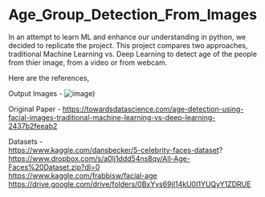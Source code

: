 # Age_Group_Detection_From_Images



In an attempt to learn ML and enhance our understanding in python, we decided to replicate the project. This project compares two approaches, traditional Machine Learning vs. Deep Learning to detect age of the people from thier image, from a video or from webcam.
  
  Here are the references,


Output Images - 
![image](https://drive.google.com/uc?export=view&id=105WDA3bD5OG2BTQC3SvOQE4pqT5VrbBf))

Original Paper - <https://towardsdatascience.com/age-detection-using-facial-images-traditional-machine-learning-vs-deep-learning-2437b2feeab2>  
  
  Datasets -  
  https://www.kaggle.com/dansbecker/5-celebrity-faces-dataset?  
https://www.dropbox.com/s/a0lj1ddd54ns8qy/All-Age-Faces%20Dataset.zip?dl=0    
  https://www.kaggle.com/frabbisw/facial-age  
https://drive.google.com/drive/folders/0BxYys69jI14kU0I1YUQyY1ZDRUE
